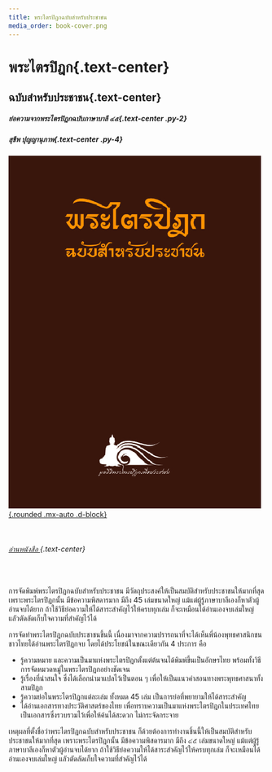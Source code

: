 ```yaml
---
title: พระไตรปิฎกฉบับสำหรับประชาชน
media_order: book-cover.png
---
```


# **พระไตรปิฎก**{.text-center}
## ฉบับสำหรับประชาชน{.text-center}

##### ย่อความจากพระไตรปิฎกฉบับภาษาบาลี ๔๕{.text-center .py-2}
##### สุชีพ  ปุญญานุภาพ{.text-center .py-4}

[![หน้าปกหนังสือ](book-cover.png){.rounded .mx-auto .d-block}](/pt)

<br>

###### [อ่านหนังสือ ](pt){.text-center}

<br>

การจัดพิมพ์พระไตรปิฎกฉบับสำหรับประชาชน มีวัตถุประสงค์ให้เป็นสมบัติสำหรับประชาชนให้มากที่สุด เพราะพระไตรปิฎกนั้น มีข้อความพิสดารมาก มีถึง 45 เล่มขนาดใหญ่ แม้แต่ผู้รู้ภาษาบาลีเองก็หาตัวผู้อ่านจบได้ยาก ถ้าใช้วิธีย่อความให้ได้สาระสำคัญไว้ให้ครบทุกเล่ม ก็จะเหมือนได้อ่านเองจบเล่มใหญ่ แลัวตัดลัดเก็บใจความที่สำคัญไว้ได้

การจัดทำพระไตรปิฎกฉบับประชาชนขึ้นนี้ เนื่องมาจากความปรารถนาที่จะได้เห็นพี่น้องพุทธศาสนิกชนชาวไทยได้อ่านพระไตรปิฎกจบ โดยได้ประโยชน์ในขณะเดียวกัน 4 ประการ คือ

* รู้ความหมาย และความเป็นมาแห่งพระไตรปิฎกตั้งแต่ต้นจนได้พิมพ์ขึ้นเป็นอักษรไทย พร้อมทั้งวิธีการจัดหมวดหมู่ในพระไตรปิฎกอย่างชัดเจน
* รู้เรื่องที่น่าสนใจ ซึ่งได้เลือกนำมาแปลไว้เป็นตอน ๆ เพื่อให้เป็นแนวคำสอนทางพระพุทธศาสนาทั้งสามปิฎก
* รู้ความย่อในพระไตรปิฎกแต่ละเล่ม ทั้งหมด 45 เล่ม เป็นการย่อที่พยายามให้ได้สาระสำคัญ
* ได้อ่านเอกสารทางประวัติศาสตร์ของไทย เพื่อทราบความเป็นมาแห่งพระไตรปิฎกในประเทศไทย เป็นเอกสารซึ่งรวบรวมไว้เพื่อให้ค้นได้สะดวก ไม่กระจัดกระจาย

เหตุผลที่ตั้งชื่อว่าพระไตรปิฎกฉบับสำหรับประชาชน ก็ด้วยต้องการทำงานชิ้นนี้ให้เป็นสมบัติสำหรับประชาชนให้มากที่สุด เพราะพระไตรปิฎกนั้น มีข้อความพิสดารมาก มีถึง ๔๕ เล่มขนาดใหญ่ แม้แต่ผู้รู้ภาษาบาลีเองก็หาตัวผู้อ่านจบได้ยาก ถ้าใช้วิธีย่อความให้ได้สาระสำคัญไว้ให้ครบทุกเล่ม ก็จะเหมือนได้อ่านเองจบเล่มใหญ่ แลัวตัดลัดเก็บใจความที่สำคัญไว้ได้
